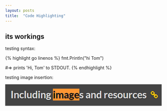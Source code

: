 ```yaml
---
layout: posts
title:  "Code Highlighting"
---
```


## its workings

testing syntax:

{% highlight go linenos %}
fmt.Println("hi Tom")

#=> prints 'Hi, Tom' to STDOUT.
{% endhighlight %}

testing image insertion:

![My helpful screenshot](/images/imagetest_1.png)